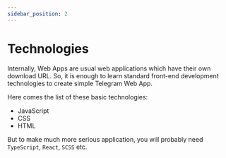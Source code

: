 ```yaml
---
sidebar_position: 2
---
```


# Technologies

Internally, Web Apps are usual web applications which have their own download
URL. So, it is enough to learn standard front-end development technologies to
create simple Telegram Web App.

Here comes the list of these basic technologies:

- JavaScript
- CSS
- HTML

But to make much more serious application, you will probably need `TypeScript`,
`React`, `SCSS` etc.